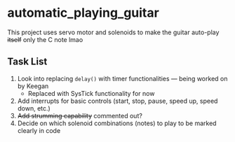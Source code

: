 # automatic_playing_guitar
This project uses servo motor and solenoids to make the guitar auto-play ~~itself~~ only the C note lmao

## Task List

 1. Look into replacing `delay()` with timer functionalities — being worked on by Keegan
      - Replaced with SysTick functionality for now
 2. Add interrupts for basic controls (start, stop, pause, speed up, speed down, etc.)
 3. ~~Add strumming capability~~ commented out?
 4. Decide on which solenoid combinations (notes) to play to be marked clearly in code
